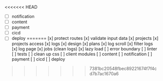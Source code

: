 <<<<<<< HEAD
- [ ] notification
- [ ] content
- [ ] payment
- [ ] cicd
- [ ] deploy
=======
[x] protect routes
[x] validate input data
[x] projects
[x] projects access
[x] logs
[x] design
[x] plans
[x] log scroll
[x] filter logs
[x] log page
[x] jobs (clean logs)
[x] lazy load
[ ] error boundary
[ ] linter
[ ] tests
[ ] clean up css
[ ] client modules
[ ] content
[ ] notification
[ ] payment
[ ] cicd
[ ] deploy
>>>>>>> 7381bc20548fbec89221674f7f4cd7b7ac1670a6
